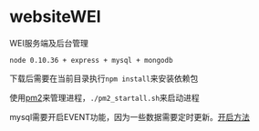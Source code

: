 # websiteWEI
WEI服务端及后台管理

`node 0.10.36 + express + mysql + mongodb`

下载后需要在当前目录执行`npm install`来安装依赖包

使用[pm2](https://github.com/Unitech/PM2)来管理进程，`./pm2_startall.sh`来启动进程

mysql需要开启EVENT功能，因为一些数据需要定时更新。[开启方法](http://liu346435400.iteye.com/blog/1575299)
